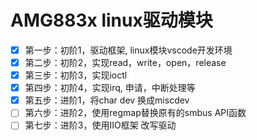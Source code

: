 # AMG883x linux驱动模块

- [x] 第一步：初阶1，驱动框架, linux模块vscode开发环境
- [x] 第二步：初阶2，实现read，write，open，release
- [x] 第三步：初阶3，实现ioctl
- [x] 第四步：初阶4，实现irq, 申请，中断处理等
- [x] 第五步：进阶1，将char dev 换成miscdev
- [ ] 第六步：进阶2，使用regmap替换原有的smbus API函数
- [ ] 第七步：进阶3，使用IIO框架 改写驱动
